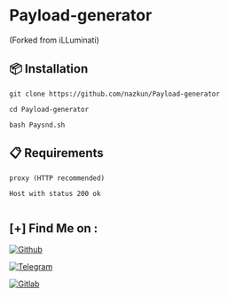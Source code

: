 # Payload-generator
(Forked from iLLuminati) 






## :package: Installation 

`git clone https://github.com/nazkun/Payload-generator`

`cd Payload-generator`

`bash Paysnd.sh`

## :clipboard: Requirements
```console 
proxy (HTTP recommended) 
```
```console 
Host with status 200 ok
```


```console
```
## [+] Find Me on :

[![Github](https://img.shields.io/badge/Github-nazkun-red?style=for-the-badge&logo=github)](https://github.com/nazkun)

[![Telegram](https://img.shields.io/badge/Chat%20on-Telegram-blue.svg)](https://t.me/joinchat/49ntr6Vsw_AzOTBk) 

[![Gitlab](https://img.shields.io/badge/GitLab-330F63?style=for-the-badge&logo=gitlab&logoColor=white)](gitlab.com/nazkun) 

